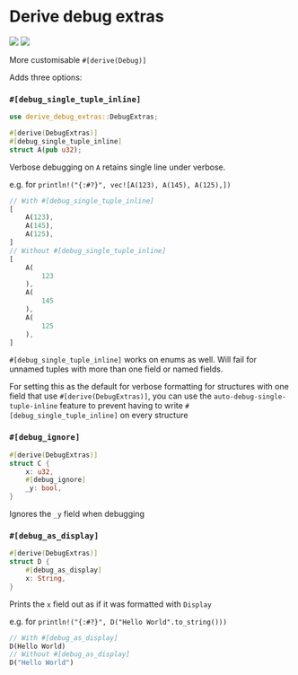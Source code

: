 # Derive debug extras

[![](https://img.shields.io/crates/v/derive-debug-extras)](https://crates.io/crates/derive-debug-extras)
[![](https://img.shields.io/docsrs/derive-debug-extras)](https://docs.rs/derive-debug-extras/latest)

More customisable `#[derive(Debug)]`

Adds three options:

### `#[debug_single_tuple_inline]`

```rust
use derive_debug_extras::DebugExtras;

#[derive(DebugExtras)]
#[debug_single_tuple_inline]
struct A(pub u32);
```

Verbose debugging on `A` retains single line under verbose. 

e.g. for `println!("{:#?}", vec![A(123), A(145), A(125),])`
```rust
// With #[debug_single_tuple_inline]
[
    A(123),
    A(145),
    A(125),
]
// Without #[debug_single_tuple_inline]
[
    A(
        123
    ),
    A(
        145
    ),
    A(
        125
    ),
]
```

`#[debug_single_tuple_inline]` works on enums as well. Will fail for unnamed tuples with more than one field or named fields.

For setting this as the default for verbose formatting for structures with one field that use `#[derive(DebugExtras)]`, you can use the `auto-debug-single-tuple-inline` feature to prevent having to write `#[debug_single_tuple_inline]` on every structure

### `#[debug_ignore]`

```rust
#[derive(DebugExtras)]
struct C {
    x: u32,
    #[debug_ignore]
    _y: bool,
}
```

Ignores the `_y` field when debugging

### `#[debug_as_display]`

```rust
#[derive(DebugExtras)]
struct D {
    #[debug_as_display]
    x: String,
}
```

Prints the `x` field out as if it was formatted with `Display`

e.g. for `println!("{:#?}", D("Hello World".to_string()))`
```rust
// With #[debug_as_display]
D(Hello World)
// Without #[debug_as_display]
D("Hello World")
```